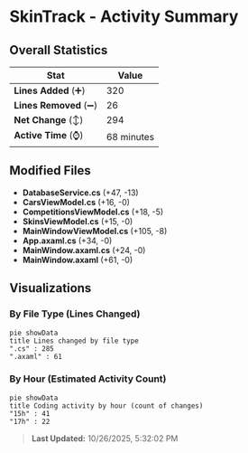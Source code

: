 # SkinTrack - Activity Summary 

## Overall Statistics

| Stat                   | Value                                                             |
| ---------------------- | ----------------------------------------------------------------- |
| **Lines Added** (➕)   | 320                                          |
| **Lines Removed** (➖) | 26                                        |
| **Net Change** (↕)    | 294                |
| **Active Time** (⌚)   | 68 minutes |


## Modified Files
- **DatabaseService.cs** (+47, -13)
- **CarsViewModel.cs** (+16, -0)
- **CompetitionsViewModel.cs** (+18, -5)
- **SkinsViewModel.cs** (+15, -0)
- **MainWindowViewModel.cs** (+105, -8)
- **App.axaml.cs** (+34, -0)
- **MainWindow.axaml.cs** (+24, -0)
- **MainWindow.axaml** (+61, -0)

## Visualizations

### By File Type (Lines Changed)

```mermaid
pie showData
title Lines changed by file type
".cs" : 285
".axaml" : 61
```

### By Hour (Estimated Activity Count)

```mermaid
pie showData
title Coding activity by hour (count of changes)
"15h" : 41
"17h" : 22
```


> **Last Updated:** 10/26/2025, 5:32:02 PM